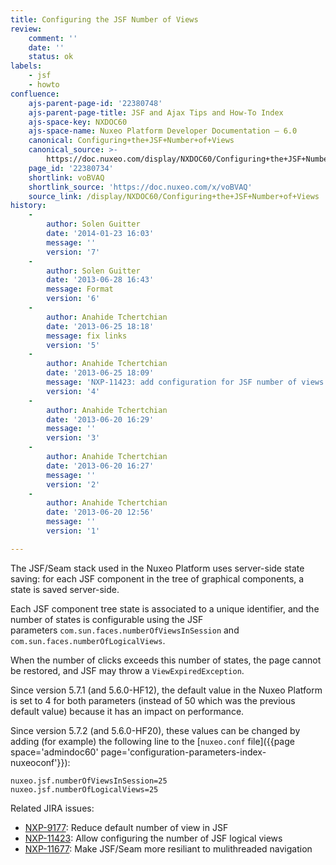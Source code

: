 ```yaml
---
title: Configuring the JSF Number of Views
review:
    comment: ''
    date: ''
    status: ok
labels:
    - jsf
    - howto
confluence:
    ajs-parent-page-id: '22380748'
    ajs-parent-page-title: JSF and Ajax Tips and How-To Index
    ajs-space-key: NXDOC60
    ajs-space-name: Nuxeo Platform Developer Documentation — 6.0
    canonical: Configuring+the+JSF+Number+of+Views
    canonical_source: >-
        https://doc.nuxeo.com/display/NXDOC60/Configuring+the+JSF+Number+of+Views
    page_id: '22380734'
    shortlink: voBVAQ
    shortlink_source: 'https://doc.nuxeo.com/x/voBVAQ'
    source_link: /display/NXDOC60/Configuring+the+JSF+Number+of+Views
history:
    - 
        author: Solen Guitter
        date: '2014-01-23 16:03'
        message: ''
        version: '7'
    - 
        author: Solen Guitter
        date: '2013-06-28 16:43'
        message: Format
        version: '6'
    - 
        author: Anahide Tchertchian
        date: '2013-06-25 18:18'
        message: fix links
        version: '5'
    - 
        author: Anahide Tchertchian
        date: '2013-06-25 18:09'
        message: 'NXP-11423: add configuration for JSF number of views'
        version: '4'
    - 
        author: Anahide Tchertchian
        date: '2013-06-20 16:29'
        message: ''
        version: '3'
    - 
        author: Anahide Tchertchian
        date: '2013-06-20 16:27'
        message: ''
        version: '2'
    - 
        author: Anahide Tchertchian
        date: '2013-06-20 12:56'
        message: ''
        version: '1'

---
```

The JSF/Seam stack used in the Nuxeo Platform uses server-side state saving: for each JSF component in the tree of graphical components, a state is saved server-side.

Each JSF component tree state is associated to a unique identifier, and the number of states is configurable using the JSF parameters&nbsp;`com.sun.faces.numberOfViewsInSession` and `com.sun.faces.numberOfLogicalViews`.

When the number of clicks exceeds this number of states, the page cannot be restored, and JSF may throw a `ViewExpiredException`.

Since version 5.7.1 (and 5.6.0-HF12), the default value in the Nuxeo Platform is set to 4 for both parameters (instead of 50 which was the previous default value) because it has an impact on performance.

Since version 5.7.2 (and 5.6.0-HF20), these values can be changed by adding (for example) the following line to the&nbsp;[`nuxeo.conf` file]({{page space='admindoc60' page='configuration-parameters-index-nuxeoconf'}}):

```
nuxeo.jsf.numberOfViewsInSession=25
nuxeo.jsf.numberOfLogicalViews=25
```

Related JIRA issues:

*   [NXP-9177](https://jira.nuxeo.com/browse/NXP-9177)<span class="link-summary">: Reduce default number of view in JSF</span>
*   [NXP-11423](https://jira.nuxeo.com/browse/NXP-11423): <span class="link-summary">Allow configuring the number of JSF logical views</span>
*   [NXP-11677](https://jira.nuxeo.com/browse/NXP-11677): <span class="link-summary">Make JSF/Seam more resiliant to mulithreaded navigation</span>